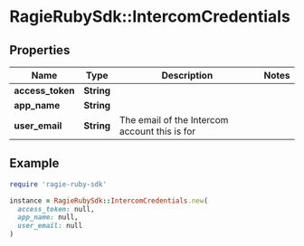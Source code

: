 # RagieRubySdk::IntercomCredentials

## Properties

| Name | Type | Description | Notes |
| ---- | ---- | ----------- | ----- |
| **access_token** | **String** |  |  |
| **app_name** | **String** |  |  |
| **user_email** | **String** | The email of the Intercom account this is for |  |

## Example

```ruby
require 'ragie-ruby-sdk'

instance = RagieRubySdk::IntercomCredentials.new(
  access_token: null,
  app_name: null,
  user_email: null
)
```

